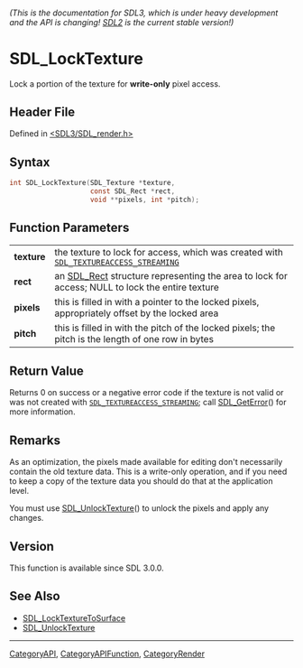 ###### (This is the documentation for SDL3, which is under heavy development and the API is changing! [SDL2](https://wiki.libsdl.org/SDL2/) is the current stable version!)
# SDL_LockTexture

Lock a portion of the texture for **write-only** pixel access.

## Header File

Defined in [<SDL3/SDL_render.h>](https://github.com/libsdl-org/SDL/blob/main/include/SDL3/SDL_render.h)

## Syntax

```c
int SDL_LockTexture(SDL_Texture *texture,
                    const SDL_Rect *rect,
                    void **pixels, int *pitch);

```

## Function Parameters

|                 |                                                                                                                     |
| --------------- | ------------------------------------------------------------------------------------------------------------------- |
| **texture**     | the texture to lock for access, which was created with [`SDL_TEXTUREACCESS_STREAMING`](SDL_TEXTUREACCESS_STREAMING) |
| **rect**        | an [SDL_Rect](SDL_Rect) structure representing the area to lock for access; NULL to lock the entire texture         |
| **pixels**      | this is filled in with a pointer to the locked pixels, appropriately offset by the locked area                      |
| **pitch**       | this is filled in with the pitch of the locked pixels; the pitch is the length of one row in bytes                  |

## Return Value

Returns 0 on success or a negative error code if the texture is not valid
or was not created with
[`SDL_TEXTUREACCESS_STREAMING`](SDL_TEXTUREACCESS_STREAMING); call
[SDL_GetError](SDL_GetError)() for more information.

## Remarks

As an optimization, the pixels made available for editing don't necessarily
contain the old texture data. This is a write-only operation, and if you
need to keep a copy of the texture data you should do that at the
application level.

You must use [SDL_UnlockTexture](SDL_UnlockTexture)() to unlock the pixels
and apply any changes.

## Version

This function is available since SDL 3.0.0.

## See Also

- [SDL_LockTextureToSurface](SDL_LockTextureToSurface)
- [SDL_UnlockTexture](SDL_UnlockTexture)

----
[CategoryAPI](CategoryAPI), [CategoryAPIFunction](CategoryAPIFunction), [CategoryRender](CategoryRender)

